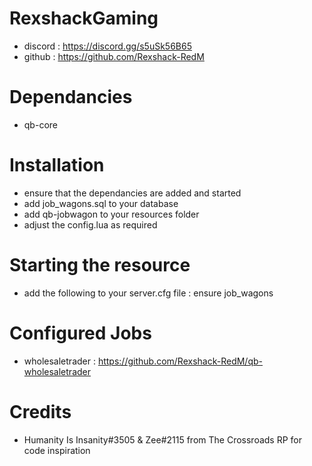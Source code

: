# RexshackGaming
- discord : https://discord.gg/s5uSk56B65
- github : https://github.com/Rexshack-RedM

# Dependancies
- qb-core

# Installation
- ensure that the dependancies are added and started
- add job_wagons.sql to your database
- add qb-jobwagon to your resources folder
- adjust the config.lua as required

# Starting the resource
- add the following to your server.cfg file : ensure job_wagons

# Configured Jobs
- wholesaletrader : https://github.com/Rexshack-RedM/qb-wholesaletrader

# Credits
- Humanity Is Insanity#3505 & Zee#2115 from The Crossroads RP for code inspiration
